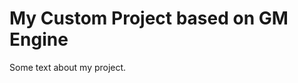 My Custom Project based on GM Engine
====================================

Some text about my project.
